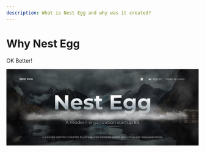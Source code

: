 ```yaml
---
description: What is Nest Egg and why was it created?
---
```


# Why Nest Egg

OK Better!

![](.gitbook/assets/gettingstarted-client.png)

